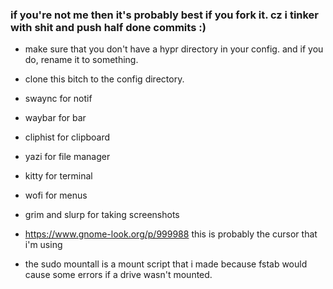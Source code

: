 ### if you're not me then it's probably best if you fork it. cz i tinker with shit and push half done commits :)
- make sure that you don't have a hypr directory in your config. and if you do, rename it to something.
- clone this bitch to the config directory. 

- swaync for notif
- waybar for bar
- cliphist for clipboard
- yazi for file manager
- kitty for terminal
- wofi for menus
- grim and slurp for taking screenshots
- https://www.gnome-look.org/p/999988 this is probably the cursor that i'm using
- the sudo mountall is a mount script that i made because fstab would cause some errors if a drive wasn't mounted.
